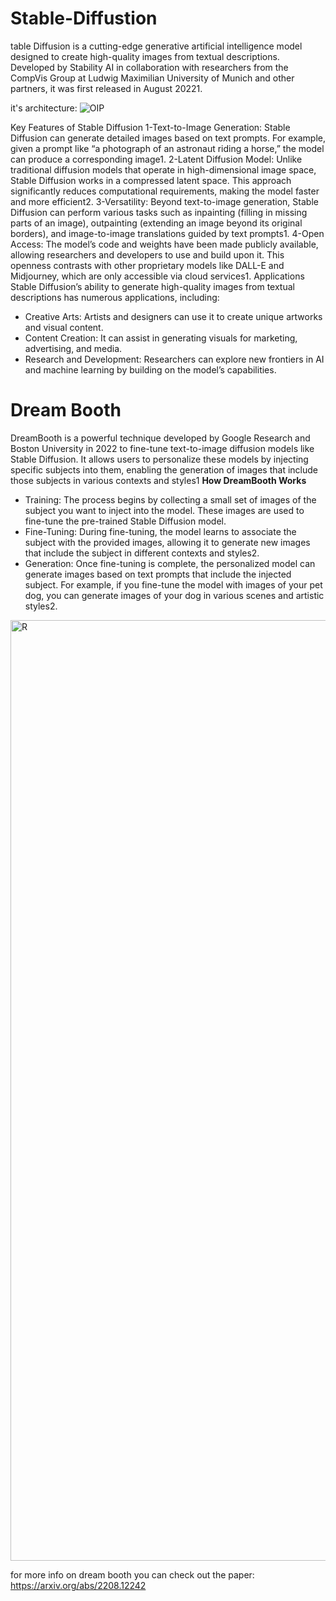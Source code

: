 # Stable-Diffustion

table Diffusion is a cutting-edge generative artificial intelligence model designed to create high-quality images from textual descriptions. Developed by Stability AI in collaboration with researchers from the CompVis Group at Ludwig Maximilian University of Munich and other partners, it was first released in August 20221.

it's architecture:
![OIP](https://github.com/user-attachments/assets/b2923db0-c53b-46fc-a056-fbe9913089c8)


Key Features of Stable Diffusion
1-Text-to-Image Generation: Stable Diffusion can generate detailed images based on text prompts. For example, given a prompt like “a photograph of an astronaut riding a horse,” the model can produce a corresponding image1.
2-Latent Diffusion Model: Unlike traditional diffusion models that operate in high-dimensional image space, Stable Diffusion works in a compressed latent space. This approach significantly reduces computational requirements, making the model faster and more efficient2.
3-Versatility: Beyond text-to-image generation, Stable Diffusion can perform various tasks such as inpainting (filling in missing parts of an image), outpainting (extending an image beyond its original borders), and image-to-image translations guided by text prompts1.
4-Open Access: The model’s code and weights have been made publicly available, allowing researchers and developers to use and build upon it. This openness contrasts with other proprietary models like DALL-E and Midjourney, which are only accessible via cloud services1.
Applications
Stable Diffusion’s ability to generate high-quality images from textual descriptions has numerous applications, including:

* Creative Arts: Artists and designers can use it to create unique artworks and visual content.
* Content Creation: It can assist in generating visuals for marketing, advertising, and media.
* Research and Development: Researchers can explore new frontiers in AI and machine learning by building on the model’s capabilities.

# Dream Booth
DreamBooth is a powerful technique developed by Google Research and Boston University in 2022 to fine-tune text-to-image diffusion models like Stable Diffusion. It allows users to personalize these models by injecting specific subjects into them, enabling the generation of images that include those subjects in various contexts and styles1
**How DreamBooth Works**
* Training: The process begins by collecting a small set of images of the subject you want to inject into the model. These images are used to fine-tune the pre-trained Stable Diffusion model.
* Fine-Tuning: During fine-tuning, the model learns to associate the subject with the provided images, allowing it to generate new images that include the subject in different contexts and styles2.
* Generation: Once fine-tuning is complete, the personalized model can generate images based on text prompts that include the injected subject. For example, if you fine-tune the model
with images of your pet dog, you can generate images of your dog in various scenes and artistic styles2.

<img width="1505" alt="R" src="https://github.com/user-attachments/assets/b88436c4-95a9-46fd-856e-466bee3e00bf">

for more info on dream booth you can check out the paper:
https://arxiv.org/abs/2208.12242
